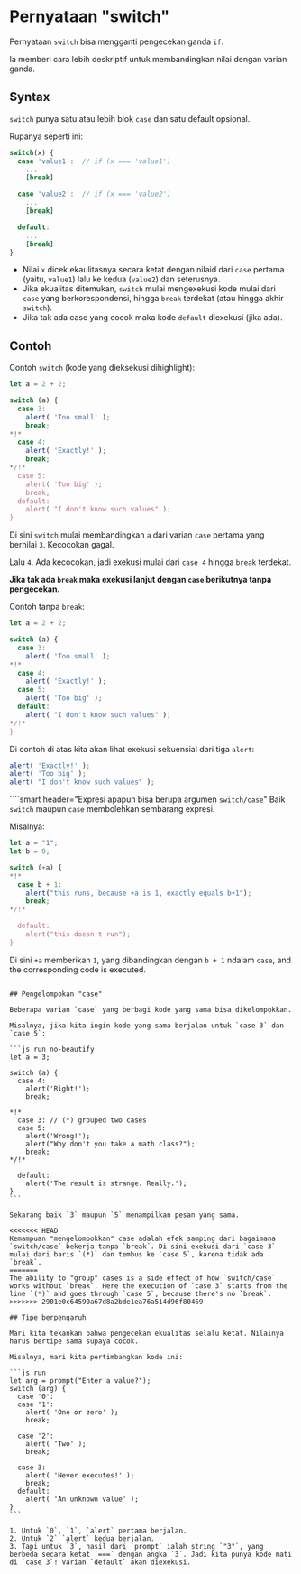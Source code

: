 # Pernyataan "switch"

Pernyataan `switch` bisa mengganti pengecekan ganda `if`.

Ia memberi cara lebih deskriptif untuk membandingkan nilai dengan varian ganda.

## Syntax

`switch` punya satu atau lebih blok `case` dan satu default opsional.

Rupanya seperti ini:

```js no-beautify
switch(x) {
  case 'value1':  // if (x === 'value1')
    ...
    [break]

  case 'value2':  // if (x === 'value2')
    ...
    [break]

  default:
    ...
    [break]
}
```

- Nilai `x` dicek ekaulitasnya secara ketat dengan nilaid dari `case` pertama (yaitu, `value1`) lalu ke kedua (`value2`) dan seterusnya.
- Jika ekualitas ditemukan, `switch` mulai mengexekusi kode mulai dari `case` yang berkorespondensi, hingga `break` terdekat (atau hingga akhir `switch`).
- Jika tak ada case yang cocok maka kode `default` diexekusi (jika ada).

## Contoh

Contoh `switch` (kode yang dieksekusi dihighlight):

```js run
let a = 2 + 2;

switch (a) {
  case 3:
    alert( 'Too small' );
    break;
*!*
  case 4:
    alert( 'Exactly!' );
    break;
*/!*
  case 5:
    alert( 'Too big' );
    break;
  default:
    alert( "I don't know such values" );
}
```

Di sini `switch` mulai membandingkan `a` dari varian `case` pertama yang bernilai `3`. Kecocokan gagal.

Lalu `4`. Ada kecocokan, jadi exekusi mulai dari `case 4` hingga `break` terdekat.

**Jika tak ada `break` maka exekusi lanjut dengan `case` berikutnya tanpa pengecekan.**

Contoh tanpa `break`:

```js run
let a = 2 + 2;

switch (a) {
  case 3:
    alert( 'Too small' );
*!*
  case 4:
    alert( 'Exactly!' );
  case 5:
    alert( 'Too big' );
  default:
    alert( "I don't know such values" );
*/!*
}
```

Di contoh di atas kita akan lihat exekusi sekuensial dari tiga `alert`:

```js
alert( 'Exactly!' );
alert( 'Too big' );
alert( "I don't know such values" );
```

````smart header="Expresi apapun bisa berupa argumen `switch/case`"
Baik `switch` maupun `case` membolehkan sembarang expresi.

Misalnya:

```js run
let a = "1";
let b = 0;

switch (+a) {
*!*
  case b + 1:
    alert("this runs, because +a is 1, exactly equals b+1");
    break;
*/!*

  default:
    alert("this doesn't run");
}
```
Di sini `+a` memberikan `1`, yang dibandingkan dengan `b + 1` ndalam `case`, and the corresponding code is executed.
````

## Pengelompokan "case"

Beberapa varian `case` yang berbagi kode yang sama bisa dikelompokkan.

Misalnya, jika kita ingin kode yang sama berjalan untuk `case 3` dan `case 5`:

```js run no-beautify
let a = 3;

switch (a) {
  case 4:
    alert('Right!');
    break;

*!*
  case 3: // (*) grouped two cases
  case 5:
    alert('Wrong!');
    alert("Why don't you take a math class?");
    break;
*/!*

  default:
    alert('The result is strange. Really.');
}
```

Sekarang baik `3` maupun `5` menampilkan pesan yang sama.

<<<<<<< HEAD
Kemampuan "mengelompokkan" case adalah efek samping dari bagaimana `switch/case` bekerja tanpa `break`. Di sini exekusi dari `case 3` mulai dari baris `(*)` dan tembus ke `case 5`, karena tidak ada `break`.
=======
The ability to "group" cases is a side effect of how `switch/case` works without `break`. Here the execution of `case 3` starts from the line `(*)` and goes through `case 5`, because there's no `break`.
>>>>>>> 2901e0c64590a67d8a2bde1ea76a514d96f80469

## Tipe berpengaruh

Mari kita tekankan bahwa pengecekan ekualitas selalu ketat. Nilainya harus bertipe sama supaya cocok.

Misalnya, mari kita pertimbangkan kode ini:

```js run
let arg = prompt("Enter a value?");
switch (arg) {
  case '0':
  case '1':
    alert( 'One or zero' );
    break;

  case '2':
    alert( 'Two' );
    break;

  case 3:
    alert( 'Never executes!' );
    break;
  default:
    alert( 'An unknown value' );
}
```

1. Untuk `0`, `1`, `alert` pertama berjalan.
2. Untuk `2` `alert` kedua berjalan.
3. Tapi untuk `3`, hasil dari `prompt` ialah string `"3"`, yang berbeda secara ketat `===` dengan angka `3`. Jadi kita punya kode mati di `case 3`! Varian `default` akan diexekusi.
